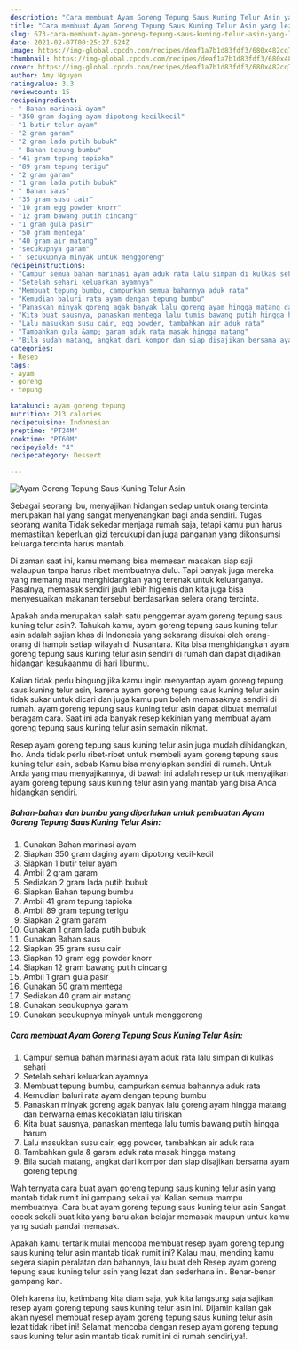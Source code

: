 ```yaml
---
description: "Cara membuat Ayam Goreng Tepung Saus Kuning Telur Asin yang lezat dan Mudah Dibuat"
title: "Cara membuat Ayam Goreng Tepung Saus Kuning Telur Asin yang lezat dan Mudah Dibuat"
slug: 673-cara-membuat-ayam-goreng-tepung-saus-kuning-telur-asin-yang-lezat-dan-mudah-dibuat
date: 2021-02-07T00:25:27.624Z
image: https://img-global.cpcdn.com/recipes/deaf1a7b1d83fdf3/680x482cq70/ayam-goreng-tepung-saus-kuning-telur-asin-foto-resep-utama.jpg
thumbnail: https://img-global.cpcdn.com/recipes/deaf1a7b1d83fdf3/680x482cq70/ayam-goreng-tepung-saus-kuning-telur-asin-foto-resep-utama.jpg
cover: https://img-global.cpcdn.com/recipes/deaf1a7b1d83fdf3/680x482cq70/ayam-goreng-tepung-saus-kuning-telur-asin-foto-resep-utama.jpg
author: Amy Nguyen
ratingvalue: 3.3
reviewcount: 15
recipeingredient:
- " Bahan marinasi ayam"
- "350 gram daging ayam dipotong kecilkecil"
- "1 butir telur ayam"
- "2 gram garam"
- "2 gram lada putih bubuk"
- " Bahan tepung bumbu"
- "41 gram tepung tapioka"
- "89 gram tepung terigu"
- "2 gram garam"
- "1 gram lada putih bubuk"
- " Bahan saus"
- "35 gram susu cair"
- "10 gram egg powder knorr"
- "12 gram bawang putih cincang"
- "1 gram gula pasir"
- "50 gram mentega"
- "40 gram air matang"
- "secukupnya garam"
- " secukupnya minyak untuk menggoreng"
recipeinstructions:
- "Campur semua bahan marinasi ayam aduk rata lalu simpan di kulkas sehari"
- "Setelah sehari keluarkan ayamnya"
- "Membuat tepung bumbu, campurkan semua bahannya aduk rata"
- "Kemudian baluri rata ayam dengan tepung bumbu"
- "Panaskan minyak goreng agak banyak lalu goreng ayam hingga matang dan berwarna emas kecoklatan lalu tiriskan"
- "Kita buat sausnya, panaskan mentega lalu tumis bawang putih hingga harum"
- "Lalu masukkan susu cair, egg powder, tambahkan air aduk rata"
- "Tambahkan gula &amp; garam aduk rata masak hingga matang"
- "Bila sudah matang, angkat dari kompor dan siap disajikan bersama ayam goreng tepung"
categories:
- Resep
tags:
- ayam
- goreng
- tepung

katakunci: ayam goreng tepung 
nutrition: 213 calories
recipecuisine: Indonesian
preptime: "PT24M"
cooktime: "PT60M"
recipeyield: "4"
recipecategory: Dessert

---
```



![Ayam Goreng Tepung Saus Kuning Telur Asin](https://img-global.cpcdn.com/recipes/deaf1a7b1d83fdf3/680x482cq70/ayam-goreng-tepung-saus-kuning-telur-asin-foto-resep-utama.jpg)

Sebagai seorang ibu, menyajikan hidangan sedap untuk orang tercinta merupakan hal yang sangat menyenangkan bagi anda sendiri. Tugas seorang  wanita Tidak sekedar menjaga rumah saja, tetapi kamu pun harus memastikan keperluan gizi tercukupi dan juga panganan yang dikonsumsi keluarga tercinta harus mantab.

Di zaman  saat ini, kamu memang bisa memesan masakan siap saji walaupun tanpa harus ribet membuatnya dulu. Tapi banyak juga mereka yang memang mau menghidangkan yang terenak untuk keluarganya. Pasalnya, memasak sendiri jauh lebih higienis dan kita juga bisa menyesuaikan makanan tersebut berdasarkan selera orang tercinta. 



Apakah anda merupakan salah satu penggemar ayam goreng tepung saus kuning telur asin?. Tahukah kamu, ayam goreng tepung saus kuning telur asin adalah sajian khas di Indonesia yang sekarang disukai oleh orang-orang di hampir setiap wilayah di Nusantara. Kita bisa menghidangkan ayam goreng tepung saus kuning telur asin sendiri di rumah dan dapat dijadikan hidangan kesukaanmu di hari liburmu.

Kalian tidak perlu bingung jika kamu ingin menyantap ayam goreng tepung saus kuning telur asin, karena ayam goreng tepung saus kuning telur asin tidak sukar untuk dicari dan juga kamu pun boleh memasaknya sendiri di rumah. ayam goreng tepung saus kuning telur asin dapat dibuat memalui beragam cara. Saat ini ada banyak resep kekinian yang membuat ayam goreng tepung saus kuning telur asin semakin nikmat.

Resep ayam goreng tepung saus kuning telur asin juga mudah dihidangkan, lho. Anda tidak perlu ribet-ribet untuk membeli ayam goreng tepung saus kuning telur asin, sebab Kamu bisa menyiapkan sendiri di rumah. Untuk Anda yang mau menyajikannya, di bawah ini adalah resep untuk menyajikan ayam goreng tepung saus kuning telur asin yang mantab yang bisa Anda hidangkan sendiri.

<!--inarticleads1-->

##### Bahan-bahan dan bumbu yang diperlukan untuk pembuatan Ayam Goreng Tepung Saus Kuning Telur Asin:

1. Gunakan  Bahan marinasi ayam
1. Siapkan 350 gram daging ayam dipotong kecil-kecil
1. Siapkan 1 butir telur ayam
1. Ambil 2 gram garam
1. Sediakan 2 gram lada putih bubuk
1. Siapkan  Bahan tepung bumbu
1. Ambil 41 gram tepung tapioka
1. Ambil 89 gram tepung terigu
1. Siapkan 2 gram garam
1. Gunakan 1 gram lada putih bubuk
1. Gunakan  Bahan saus
1. Siapkan 35 gram susu cair
1. Siapkan 10 gram egg powder knorr
1. Siapkan 12 gram bawang putih cincang
1. Ambil 1 gram gula pasir
1. Gunakan 50 gram mentega
1. Sediakan 40 gram air matang
1. Gunakan secukupnya garam
1. Gunakan  secukupnya minyak untuk menggoreng




<!--inarticleads2-->

##### Cara membuat Ayam Goreng Tepung Saus Kuning Telur Asin:

1. Campur semua bahan marinasi ayam aduk rata lalu simpan di kulkas sehari
1. Setelah sehari keluarkan ayamnya
1. Membuat tepung bumbu, campurkan semua bahannya aduk rata
1. Kemudian baluri rata ayam dengan tepung bumbu
1. Panaskan minyak goreng agak banyak lalu goreng ayam hingga matang dan berwarna emas kecoklatan lalu tiriskan
1. Kita buat sausnya, panaskan mentega lalu tumis bawang putih hingga harum
1. Lalu masukkan susu cair, egg powder, tambahkan air aduk rata
1. Tambahkan gula &amp; garam aduk rata masak hingga matang
1. Bila sudah matang, angkat dari kompor dan siap disajikan bersama ayam goreng tepung




Wah ternyata cara buat ayam goreng tepung saus kuning telur asin yang mantab tidak rumit ini gampang sekali ya! Kalian semua mampu membuatnya. Cara buat ayam goreng tepung saus kuning telur asin Sangat cocok sekali buat kita yang baru akan belajar memasak maupun untuk kamu yang sudah pandai memasak.

Apakah kamu tertarik mulai mencoba membuat resep ayam goreng tepung saus kuning telur asin mantab tidak rumit ini? Kalau mau, mending kamu segera siapin peralatan dan bahannya, lalu buat deh Resep ayam goreng tepung saus kuning telur asin yang lezat dan sederhana ini. Benar-benar gampang kan. 

Oleh karena itu, ketimbang kita diam saja, yuk kita langsung saja sajikan resep ayam goreng tepung saus kuning telur asin ini. Dijamin kalian gak akan nyesel membuat resep ayam goreng tepung saus kuning telur asin lezat tidak ribet ini! Selamat mencoba dengan resep ayam goreng tepung saus kuning telur asin mantab tidak rumit ini di rumah sendiri,ya!.

